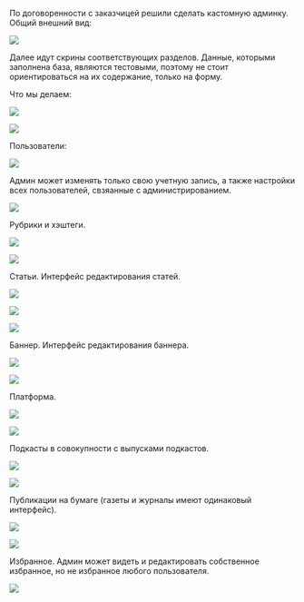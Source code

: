 По договоренности с заказчицей решили сделать кастомную админку. Общий внешний вид:

![](static/custom_admin.png)

Далее идут скрины соответствующих разделов. Данные, которыми заполнена база, являются тестовыми, поэтому не стоит ориентироваться на их содержание, только на форму.

Что мы делаем:

![](static/whatwedo_admin.png)

![](static/whatwedo_admin2.png)

Пользователи:

![](static/users_admin.png)

Админ может изменять только свою учетную запись, а также настройки всех пользователей, свзяанные с администрированием.

![](static/users_admin2.png)

Рубрики и хэштеги.

![](static/rubrics_admin.png)

![](static/hashtags_admin.png)

Статьи. Интерфейс редактирования статей.

![](static/article_admin.png)

![](static/article_admin2.png)

![](static/article_admin3.png)

Баннер. Интерфейс редактирования баннера.

![](static/banner_admin.png)

![](static/banner_admin2.png)

Платформа.

![](static/platform_admin.png)

![](static/platform_admin2.png)

Подкасты в совокупности с выпусками подкастов.

![](static/podcast_admin.png)

![](static/podcast_admin2.png)

Публикации на бумаге (газеты и журналы имеют одинаковый интерфейс).

![](static/publication_admin.png)

![](static/publication_admin2.png)

Избранное. Админ может видеть и редактировать собственное избранное, но не избранное любого пользователя.

![](static/favourites_admin.png)

